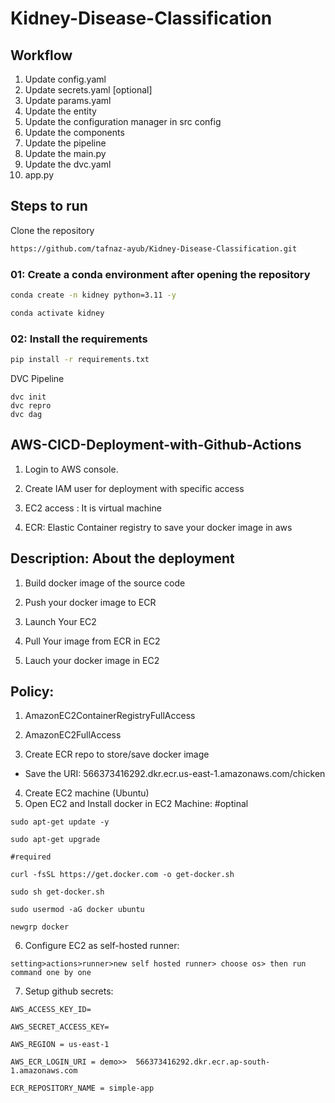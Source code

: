 # Kidney-Disease-Classification
## Workflow
1. Update config.yaml
2. Update secrets.yaml [optional]
3. Update params.yaml
4. Update the entity
5. Update the configuration manager in src config
6. Update the components
7. Update the pipeline
8. Update the main.py
9. Update the dvc.yaml
10. app.py
## Steps to run

Clone the repository
```bash
https://github.com/tafnaz-ayub/Kidney-Disease-Classification.git
```
### 01: Create a conda environment after opening the repository
```bash
conda create -n kidney python=3.11 -y
```
```bash
conda activate kidney
```
### 02: Install the requirements 
```bash
pip install -r requirements.txt
```
DVC Pipeline
```
dvc init
dvc repro
dvc dag
```

## AWS-CICD-Deployment-with-Github-Actions
1. Login to AWS console.
2. Create IAM user for deployment with specific access

1. EC2 access : It is virtual machine

2. ECR: Elastic Container registry to save your docker image in aws

## Description: About the deployment

1. Build docker image of the source code

2. Push your docker image to ECR

3. Launch Your EC2 

4. Pull Your image from ECR in EC2

5. Lauch your docker image in EC2

## Policy:

1. AmazonEC2ContainerRegistryFullAccess

2. AmazonEC2FullAccess
3. Create ECR repo to store/save docker image
- Save the URI: 566373416292.dkr.ecr.us-east-1.amazonaws.com/chicken
4. Create EC2 machine (Ubuntu)
5. Open EC2 and Install docker in EC2 Machine:
#optinal

```
sudo apt-get update -y

sudo apt-get upgrade

#required

curl -fsSL https://get.docker.com -o get-docker.sh

sudo sh get-docker.sh

sudo usermod -aG docker ubuntu

newgrp docker
```
6. Configure EC2 as self-hosted runner:
```
setting>actions>runner>new self hosted runner> choose os> then run command one by one
```
7. Setup github secrets:
```
AWS_ACCESS_KEY_ID=

AWS_SECRET_ACCESS_KEY=

AWS_REGION = us-east-1

AWS_ECR_LOGIN_URI = demo>>  566373416292.dkr.ecr.ap-south-1.amazonaws.com

ECR_REPOSITORY_NAME = simple-app